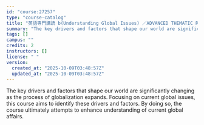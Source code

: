 ```yaml
---
id: "course:27257"
type: "course-catalog"
title: "英語専門講読 b(Understanding Global Issues) ／ADVANCED THEMATIC READING (B)"
summary: "The key drivers and factors that shape our world are significantly changing as the process of globalization expands. Foc…"
tags: []
campus: ""
credits: 2
instructors: []
license: " "
version:
  created_at: "2025-10-09T03:48:57Z"
  updated_at: "2025-10-09T03:48:57Z"
---
```


The key drivers and factors that shape our world are significantly changing as the process of globalization expands. Focusing on current global issues, this course aims to identify these drivers and factors. By doing so, the course ultimately attempts to enhance understanding of current global affairs.

